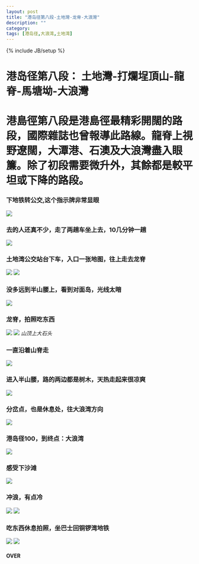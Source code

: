 ```yaml
---
layout: post
title: "港岛径第八段-土地灣-龙脊-大浪灣"
description: ""
category: 
tags: [港岛径,大浪湾,土地湾]
---
```

{% include JB/setup %}
# 港岛径第八段： 土地灣-打爛埕頂山-龍脊-馬塘坳-大浪灣
# 港島徑第八段是港島徑最精彩開闊的路段，國際雜誌也曾報導此路線。龍脊上視野遼闊，大潭港、石澳及大浪灣盡入眼簾。除了初段需要微升外，其餘都是較平坦或下降的路段。

### 下地铁转公交,这个指示牌非常显眼
![](http://i.gliese.cn/images/20170318/IMG_4040.jpg)
### 去的人还真不少，走了两趟车坐上去，10几分钟一趟
![](http://i.gliese.cn/images/20170318/IMG_4042.jpg)

### 土地湾公交站台下车，入口一张地图，往上走去龙脊
![](http://i.gliese.cn/images/20170318/IMG_4043.jpg)
![](http://i.gliese.cn/images/20170318/IMG_4044.jpg)

### 没多远到半山腰上，看到对面岛，光线太暗
![](http://i.gliese.cn/images/20170318/IMG_4050.jpg)
### 龙脊，拍照吃东西
![](http://i.gliese.cn/images/20170318/IMG_4052.jpg)
![](http://i.gliese.cn/images/20170318/IMG_4078.jpg)
_山顶上大石头_


### 一直沿着山脊走
![](http://i.gliese.cn/images/20170318/IMG_4079.jpg)
### 进入半山腰，路的两边都是树木，天热走起来很凉爽
![](http://i.gliese.cn/images/20170318/IMG_4085.jpg)

### 分岔点，也是休息处，往大浪湾方向
![](http://i.gliese.cn/images/20170318/IMG_4086.jpg)

### 港岛径100，到终点：大浪湾
![](http://i.gliese.cn/images/20170318/IMG_4090.jpg)

### 感受下沙滩
![](http://i.gliese.cn/images/20170318/IMG_4092.jpg)
### 冲浪，有点冷
![](http://i.gliese.cn/images/20170318/IMG_4094.jpg)
![](http://i.gliese.cn/images/20170318/IMG_4096.jpg)

### 吃东西休息拍照，坐巴士回铜锣湾地铁
![](http://i.gliese.cn/images/20170318/IMG_4098.jpg)
![](http://i.gliese.cn/images/20170318/IMG_4101.jpg)

#### OVER